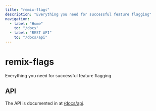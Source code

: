 ```yaml
---
title: "remix-flags"
description: "Everything you need for successful feature flagging"
navigation:
  - label: "Home"
    to: "/docs"
  - label: "REST API"
    to: "/docs/api"
---
```


# remix-flags

Everything you need for successful feature flagging

## API

The API is documented in at [/docs/api](/docs/api).
